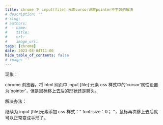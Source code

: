 ```yaml
---
title: chrome 下 input[file] 元素cursor设置pointer不生效的解决
# description: ''
# slug:
# authors: 
#  - name: 
#    title:
#    url:
#    image_url: 
tags: [chrome]
date: 2023-08-04T11:00
hide_table_of_contents: false
# image: ''
---
```


现象：

chrome 浏览器，将 html 网页中 input [file] 元素 css 样式中的‘cursor’属性设置为‘pointer’，但是鼠标移上去后的形状还是箭头。

解决办法：

继续为 input [file]元素添加 css 样式：" font-size：0； "，鼠标再次移上去后就可以正常变成手形了。
